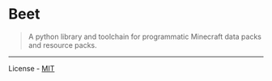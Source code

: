 # Beet

> A python library and toolchain for programmatic Minecraft data packs and resource packs.

---

License - [MIT](https://github.com/vberlier/beet/blob/master/LICENSE)
